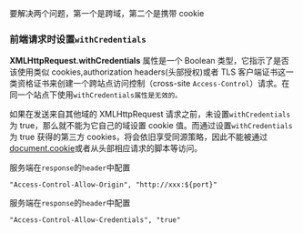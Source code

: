 要解决两个问题，第一个是跨域，第二个是携带 cookie

### 前端请求时设置`withCredentials`

**XMLHttpRequest.withCredentials** 属性是一个 Boolean 类型，它指示了是否该使用类似 cookies,authorization headers(头部授权)或者 TLS 客户端证书这一类资格证书来创建一个跨站点访问控制（cross-site `Access-Control`）请求。在同一个站点下使用`withCredentials属性是无效的。`

如果在发送来自其他域的 XMLHttpRequest 请求之前，未设置`withCredentials`  为 true，那么就不能为它自己的域设置 cookie 值。而通过设置`withCredentials`  为 true 获得的第三方 cookies，将会依旧享受同源策略，因此不能被通过[document.cookie](https://link.juejin.cn?target=https%3A%2F%2Fdeveloper.mozilla.org%2Fen-US%2Fdocs%2FWeb%2FAPI%2FDocument%2Fcookie "https://developer.mozilla.org/en-US/docs/Web/API/Document/cookie")或者从头部相应请求的脚本等访问。

服务端在`response`的`header`中配置

`"Access-Control-Allow-Origin", "http://xxx:${port}"`

服务端在`response`的`header`中配置

`"Access-Control-Allow-Credentials", "true"`
